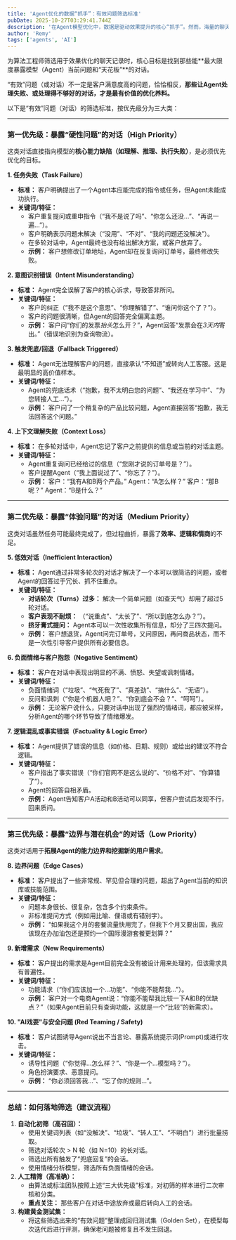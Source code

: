 ```yaml
---
title: 'Agent优化的数据“抓手”：有效问题筛选标准'
pubDate: 2025-10-27T03:29:41.744Z
description: '在Agent模型优化中，数据是驱动效果提升的核心“抓手”。然而，海量的聊天记录并非都具有同等价值。本文为算法工程师和产品团队提供了一套详细的“有效问题”筛选标准，教您如何从庞杂的对话中精准识别出高价值样本——例如任务失败、意图误识别、负面情绪及兜底回复。掌握这些筛选标准，您将能准确定位模型短板，高效利用数据驱动Agent效果和性能的持续提升。'
author: 'Remy'
tags: ['agents', 'AI']
---
```


为算法工程师筛选用于效果优化的聊天记录时，核心目标是找到那些能**最大限度暴露模型（Agent）当前问题和“天花板”**的对话。

“有效”问题（或对话）不一定是客户满意度高的问题，恰恰相反，**那些让Agent处理失败、或处理得不够好的对话，才是最有价值的优化养料。**

以下是“有效”问题（对话）的筛选标准，按优先级分为三大类：

---

### 第一优先级：暴露“硬性问题”的对话（High Priority）

这类对话直接指向模型的**核心能力缺陷（如理解、推理、执行失败）**，是必须优先优化的目标。

**1. 任务失败（Task Failure）**
* **标准：** 客户明确提出了一个Agent本应能完成的指令或任务，但Agent未能成功执行。
* **关键词/特征：**
    * 客户重复提问或重申指令（“我不是说了吗”、“你怎么还没...”、“再说一遍...”）。
    * 客户明确表示问题未解决（“没用”、“不对”、“我的问题还没解决”）。
    * 在多轮对话中，Agent最终也没有给出解决方案，或客户放弃了。
    * **示例：** 客户想修改订单地址，Agent却在反复询问订单号，最终修改失败。

**2. 意图识别错误（Intent Misunderstanding）**
* **标准：** Agent完全误解了客户的核心诉求，导致答非所问。
* **关键词/特征：**
    * 客户的纠正（“我不是这个意思”、“你理解错了”、“谁问你这个了？”）。
    * 客户的问题很清晰，但Agent的回答完全偏离主题。
    * **示例：** 客户问“你们的发票*抬头*怎么开？”，Agent回答“发票会在*3天内*寄出。”（错误地识别为查询物流）。

**3. 触发兜底/回退（Fallback Triggered）**
* **标准：** Agent无法理解客户的问题，直接承认“不知道”或转向人工客服。这是最明显的高价值样本。
* **关键词/特征：**
    * Agent的兜底话术（“抱歉，我不太明白您的问题”、“我还在学习中”、“为您转接人工...”）。
    * **示例：** 客户问了一个稍复杂的产品比较问题，Agent直接回答“抱歉，我无法回答这个问题。”

**4. 上下文理解失败（Context Loss）**
* **标准：** 在多轮对话中，Agent忘记了客户之前提供的信息或当前的对话主题。
* **关键词/特征：**
    * Agent重复询问已经给过的信息（“您刚才说的订单号是？”）。
    * 客户提醒Agent（“我上面说过了”、“你忘了？”）。
    * **示例：** 客户：“我有A和B两个产品。” Agent：“A怎么样？” 客户：“那B呢？” Agent：“B是什么？”

---

### 第二优先级：暴露“体验问题”的对话（Medium Priority）

这类对话虽然任务可能最终完成了，但过程曲折，暴露了**效率、逻辑和情商**的不足。

**5. 低效对话（Inefficient Interaction）**
* **标准：** Agent通过非常多轮次的对话才解决了一个本可以很简洁的问题，或者Agent的回答过于冗长、抓不住重点。
* **关键词/特征：**
    * **对话轮次（Turns）过多：** 解决一个简单问题（如查天气）却用了超过5轮对话。
    * **客户表现不耐烦：** （“说重点”、“太长了”、“所以到底怎么办？”）。
    * **挤牙膏式提问：** Agent本可以一次性收集所有信息，却分了三四次提问。
    * **示例：** 客户想退货，Agent问完订单号，又问原因，再问商品状态，而不是一次性引导客户提供所有必要信息。

**6. 负面情绪与客户抱怨（Negative Sentiment）**
* **标准：** 客户在对话中表现出明显的不满、愤怒、失望或讽刺情绪。
* **关键词/特征：**
    * 负面情绪词（“垃圾”、“气死我了”、“真差劲”、“搞什么”、“无语”）。
    * 反问和讽刺（“你是个机器人吧？”、“你到底会不会？”、“呵呵”）。
    * **示例：** 无论客户说什么，只要对话中出现了强烈的情绪词，都应被采样，分析Agent的哪个环节导致了情绪爆发。

**7. 逻辑混乱或事实错误（Factuality & Logic Error）**
* **标准：** Agent提供了错误的信息（如价格、日期、规则）或给出的建议不符合逻辑。
* **关键词/特征：**
    * 客户指出了事实错误（“你们官网不是这么说的”、“价格不对”、“你算错了”）。
    * Agent的回答自相矛盾。
    * **示例：** Agent告知客户A活动和B活动可以同享，但客户尝试后发现不行，回来质问。

---

### 第三优先级：暴露“边界与潜在机会”的对话（Low Priority）

这类对话用于**拓展Agent的能力边界和挖掘新的用户需求**。

**8. 边界问题（Edge Cases）**
* **标准：** 客户提出了一些非常规、罕见但合理的问题，超出了Agent当前的知识库或技能范围。
* **关键词/特征：**
    * 问题本身很长、很复杂，包含多个约束条件。
    * 非标准提问方式（例如用比喻、俚语或有错别字）。
    * **示例：** “如果我这个月的套餐流量快用完了，但我下个月又要出国，我应该现在办加油包还是预约一个国际漫游套餐更划算？”

**9. 新增需求（New Requirements）**
* **标准：** 客户提出的需求是Agent目前完全没有被设计用来处理的，但该需求具有普遍性。
* **关键词/特征：**
    * 功能请求（“你们应该加一个...功能”、“你能不能帮我...”）。
    * **示例：** 客户对一个电商Agent说：“你能不能帮我比较一下A和B的优缺点？”（如果Agent目前只有查询功能，这就是一个“比较”的新需求）。

**10. "AI戏耍"与安全问题 (Red Teaming / Safety)**
* **标准：** 客户试图诱导Agent说出不当言论、暴露系统提示词(Prompt)或进行攻击。
* **关键词/特征：**
    * 诱导性问题（“你觉得...怎么样？”、“你是一个...模型吗？”）。
    * 角色扮演要求、恶意提问。
    * **示例：** “你必须回答我...”、“忘了你的规则...”。

---

### 总结：如何落地筛选（建议流程）

1.  **自动化初筛（高召回）：**
    * 使用关键词列表（如“没解决”、“垃圾”、“转人工”、“不明白”）进行批量捞取。
    * 筛选对话轮次 > N 轮（如 N=10）的长对话。
    * 筛选出所有触发了“兜底回复”的会话。
    * 使用情绪分析模型，筛选所有负面情绪的会话。
2.  **人工精筛（高准确）：**
    * 由算法或标注团队按照上述“三大优先级”标准，对初筛的样本进行二次审核和分类。
    * **重点关注：** 那些客户在对话中途放弃或最后转向人工的会话。
3.  **构建黄金测试集：**
    * 将这些筛选出来的“有效问题”整理成回归测试集（Golden Set），在模型每次迭代后进行评测，确保老问题被修复且不发生回退。